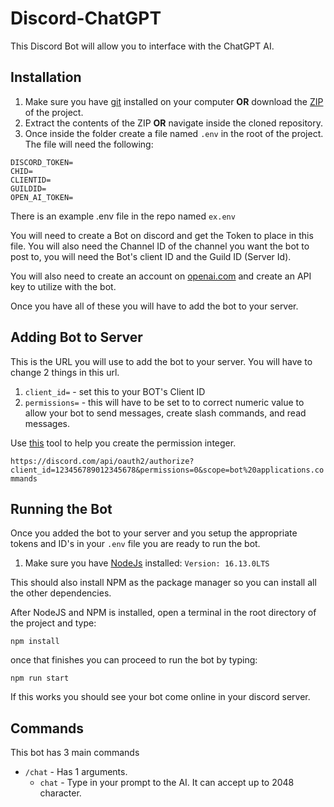 # Discord-ChatGPT
This Discord Bot will allow you to interface with the ChatGPT AI.


## Installation

1. Make sure you have [git](https://git-scm.com/) installed on your computer **OR** download the [ZIP](https://github.com/ScriptTactics/Discord-ChatGPT/archive/refs/heads/master.zip) of the project.
2. Extract the contents of the ZIP **OR** navigate inside the cloned repository.
3. Once inside the folder create a file named `.env` in the root of the project. The file will need the following:
```.env
DISCORD_TOKEN=
CHID=
CLIENTID=
GUILDID=
OPEN_AI_TOKEN=
```
There is an example .env file in the repo named `ex.env`

You will need to create a Bot on discord and get the Token to place in this file. You will also need the Channel ID of the channel you want the bot to post to, you will need the Bot's client ID and the Guild ID (Server Id).

You will also need to create an account on [openai.com](https://openai.com/) and create an API key to utilize with the bot.

Once you have all of these you will have to add the bot to your server.

## Adding Bot to Server

This is the URL you will use to add the bot to your server. You will have to change 2 things in this url.

1. `client_id=` - set this to your BOT's Client ID
2. `permissions=` - this will have to be set to to correct numeric value to allow your bot to send messages, create slash commands, and read messages.

Use [this](https://discordapi.com/permissions.html) tool to help you create the permission integer.

`https://discord.com/api/oauth2/authorize?client_id=123456789012345678&permissions=0&scope=bot%20applications.commands
`


## Running the Bot

Once you added the bot to your server and you setup the appropriate tokens and ID's in your `.env` file you are ready to run the bot.

1. Make sure you have [NodeJs](https://nodejs.org/en/) installed: `Version: 16.13.0LTS`

 This should also install NPM as the package manager so you can install all the other dependencies.

 After NodeJS and NPM is installed, open a terminal in the root directory of the project and type:

 ```
 npm install
 ```
 once that finishes you can proceed to run the bot by typing:

 ```
 npm run start
 ```

 If this works you should see your bot come online in your discord server.

## Commands

This bot has 3 main commands
- `/chat` - Has 1 arguments.
  - `chat` - Type in your prompt to the AI. It can accept up to 2048 character.




